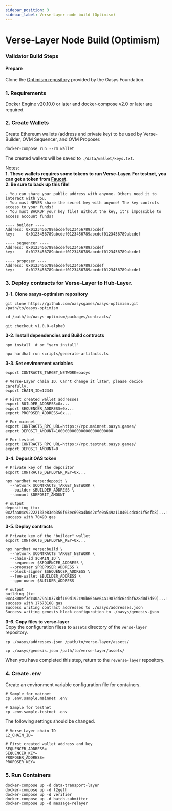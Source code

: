 ```yaml
---
sidebar_position: 3
sidebar_label: Verse-Layer node build (Optimism)
---
```


# Verse-Layer Node Build (Optimism)

### Validator Build Steps
#### Prepare
Clone the [Optimism repository](https://github.com/oasysgames/verse-layer-optimism) provided by the Oasys Foundation.

### 1. Requirements
Docker Engine v20.10.0 or later and docker-compose v2.0 or later are required.

### 2. Create Wallets
Create Ethereum wallets (address and private key) to be used by Verse-Builder, OVM Sequencer, and OVM Proposer.
```
docker-compose run --rm wallet
```
The created wallets will be saved to `./data/wallet/keys.txt`.

Notes:  
**1. These wallets requires some tokens to run Verse-Layer. For testnet, you can get a token from [Faucet](https://faucet.testnet.oasys.games/).**   
**2. Be sure to back up this file!**
```
- You can share your public address with anyone. Others need it to interact with you.
- You must NEVER share the secret key with anyone! The key controls access to your funds!
- You must BACKUP your key file! Without the key, it's impossible to access account funds!

---- builder ----
Address: 0x0123456789abcdef0123456789abcdef
key:     0x0123456789abcdef0123456789abcdef0123456789abcdef

---- sequencer ----
Address: 0x0123456789abcdef0123456789abcdef
key:     0x0123456789abcdef0123456789abcdef0123456789abcdef

---- proposer ----
Address: 0x0123456789abcdef0123456789abcdef
key:     0x0123456789abcdef0123456789abcdef0123456789abcdef
```
### 3. Deploy contracts for Verse-Layer to Hub-Layer.
**3-1. Clone oasys-optimism repository**  
```
git clone https://github.com/oasysgames/oasys-optimism.git /path/to/oasys-optimism

cd /path/to/oasys-optimism/packages/contracts/

git checkout v1.0.0-alpha0
```
**3-2. Install dependencies and Build contracts**  
```
npm install  # or "yarn install"

npx hardhat run scripts/generate-artifacts.ts
```
**3-3. Set environment variables**
```
export CONTRACTS_TARGET_NETWORK=oasys

# Verse-Layer chain ID. Can't change it later, please decide carefully.
export CHAIN_ID=12345

# First created wallet addresses
export BUILDER_ADDRESS=0x...
export SEQUENCER_ADDRESS=0x...
export PROPOSER_ADDRESS=0x...

# For mainnet
export CONTRACTS_RPC_URL=https://rpc.mainnet.oasys.games/
export DEPOSIT_AMOUNT=1000000000000000000000000

# For testnet
export CONTRACTS_RPC_URL=https://rpc.testnet.oasys.games/
export DEPOSIT_AMOUNT=0
```

**3-4. Deposit OAS token**  
```
# Private key of the depositor
export CONTRACTS_DEPLOYER_KEY=0x...

npx hardhat verse:deposit \
  --network $CONTRACTS_TARGET_NETWORK \
  --builder $BUILDER_ADDRESS \
  --amount $DEPOSIT_AMOUNT

# output
depositing (tx: 0x2faa04c92222133e83eb350f03ec698a4b0d2cfe0a549a118401cdc8c1f5efb8)...: success with 70490 gas
```
**3-5. Deploy contracts**
```
# Private key of the "builder" wallet
export CONTRACTS_DEPLOYER_KEY=0x...

npx hardhat verse:build \
  --network $CONTRACTS_TARGET_NETWORK \
  --chain-id $CHAIN_ID \
  --sequencer $SEQUENCER_ADDRESS \
  --proposer $PROPOSER_ADDRESS \
  --block-signer $SEQUENCER_ADDRESS \
  --fee-wallet $BUILDER_ADDRESS \
  --gpo-owner $BUILDER_ADDRESS

# output
building (tx: 0xc4800ef3dc40a79a10378bf109d192c90b66b6e64a1987ddc6cdbf628d0d7d59)...: success with 17673168 gas
Success writing contract addresses to ./oasys/addresses.json
Success writing genesis block configuration to ./oasys/genesis.json
```
**3-6. Copy files to verse-layer**  
Copy the configuration filess to `assets` directory of the `verse-layer` repository.
```
cp ./oasys/addresses.json /path/to/verse-layer/assets/

cp ./oasys/genesis.json /path/to/verse-layer/assets/ 
```
When you have completed this step, return to the `reverse-layer` repository.

### 4. Create .env
Create an environment variable configuration file for containers.
```
# Sample for mainnet
cp .env.sample.mainnet .env

# Sample for testnet
cp .env.sample.testnet .env
```
The following settings should be changed.
```
# Verse-Layer chain ID
L2_CHAIN_ID=

# First created wallet address and key
SEQUENCER_ADDRESS=
SEQUENCER_KEY=
PROPOSER_ADDRESS=
PROPOSER_KEY=
```

### 5. Run Containers
```
docker-compose up -d data-transport-layer
docker-compose up -d l2geth
docker-compose up -d verifier
docker-compose up -d batch-submitter
docker-compose up -d message-relayer
```
